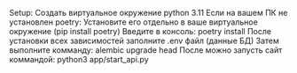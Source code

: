 Setup: 
Создать виртуальное окружение python 3.11
Если на вашем ПК не установлен poetry: Установите его отдельно в ваше виртуальное окружение (pip install poetry)
Введите в консоль:                          poetry install 
После установки всех зависимостей заполните .env файл (данные БД)
Затем выполните комманду:                   alembic upgrade head
После можно запусть сайт коммандой:         python3 app/start_api.py
